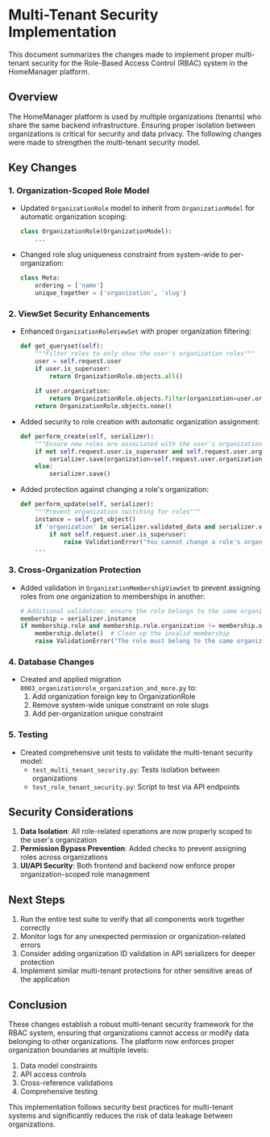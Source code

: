 # Multi-Tenant Security Implementation

This document summarizes the changes made to implement proper multi-tenant security for the Role-Based Access Control (RBAC) system in the HomeManager platform.

## Overview

The HomeManager platform is used by multiple organizations (tenants) who share the same backend infrastructure. Ensuring proper isolation between organizations is critical for security and data privacy. The following changes were made to strengthen the multi-tenant security model.

## Key Changes

### 1. Organization-Scoped Role Model

- Updated `OrganizationRole` model to inherit from `OrganizationModel` for automatic organization scoping:
  ```python
  class OrganizationRole(OrganizationModel):
      ...
  ```

- Changed role slug uniqueness constraint from system-wide to per-organization:
  ```python
  class Meta:
      ordering = ['name']
      unique_together = ('organization', 'slug')
  ```

### 2. ViewSet Security Enhancements

- Enhanced `OrganizationRoleViewSet` with proper organization filtering:
  ```python
  def get_queryset(self):
      """Filter roles to only show the user's organization roles"""
      user = self.request.user
      if user.is_superuser:
          return OrganizationRole.objects.all()
      
      if user.organization:
          return OrganizationRole.objects.filter(organization=user.organization)
      return OrganizationRole.objects.none()
  ```

- Added security to role creation with automatic organization assignment:
  ```python
  def perform_create(self, serializer):
      """Ensure new roles are associated with the user's organization"""
      if not self.request.user.is_superuser and self.request.user.organization:
          serializer.save(organization=self.request.user.organization)
      else:
          serializer.save()
  ```

- Added protection against changing a role's organization:
  ```python
  def perform_update(self, serializer):
      """Prevent organization switching for roles"""
      instance = self.get_object()
      if 'organization' in serializer.validated_data and serializer.validated_data['organization'] != instance.organization:
          if not self.request.user.is_superuser:
              raise ValidationError("You cannot change a role's organization")
      ...
  ```

### 3. Cross-Organization Protection

- Added validation in `OrganizationMembershipViewSet` to prevent assigning roles from one organization to memberships in another:
  ```python
  # Additional validation: ensure the role belongs to the same organization
  membership = serializer.instance
  if membership.role and membership.role.organization != membership.organization:
      membership.delete()  # Clean up the invalid membership
      raise ValidationError("The role must belong to the same organization as the membership")
  ```

### 4. Database Changes

- Created and applied migration `0003_organizationrole_organization_and_more.py` to:
  1. Add organization foreign key to OrganizationRole
  2. Remove system-wide unique constraint on role slugs
  3. Add per-organization unique constraint

### 5. Testing

- Created comprehensive unit tests to validate the multi-tenant security model:
  - `test_multi_tenant_security.py`: Tests isolation between organizations
  - `test_role_tenant_security.py`: Script to test via API endpoints

## Security Considerations

1. **Data Isolation**: All role-related operations are now properly scoped to the user's organization
2. **Permission Bypass Prevention**: Added checks to prevent assigning roles across organizations
3. **UI/API Security**: Both frontend and backend now enforce proper organization-scoped role management

## Next Steps

1. Run the entire test suite to verify that all components work together correctly
2. Monitor logs for any unexpected permission or organization-related errors
3. Consider adding organization ID validation in API serializers for deeper protection
4. Implement similar multi-tenant protections for other sensitive areas of the application

## Conclusion

These changes establish a robust multi-tenant security framework for the RBAC system, ensuring that organizations cannot access or modify data belonging to other organizations. The platform now enforces proper organization boundaries at multiple levels:

1. Data model constraints
2. API access controls
3. Cross-reference validations
4. Comprehensive testing

This implementation follows security best practices for multi-tenant systems and significantly reduces the risk of data leakage between organizations.
